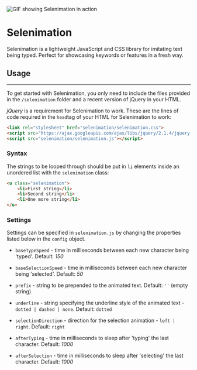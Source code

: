 ![GIF showing Selenimation in action](http://i.imgur.com/fuuZHfE.gif)

# Selenimation
Selenimation is a lightweight JavaScript and CSS library for imitating text being typed. Perfect for showcasing keywords or features in a fresh way.

## Usage
---
To get started with Selenimation, you only need to include the files provided in the `/selenimation` folder and a recent version of jQuery in your HTML.

*jQuery* is a requirement for Selenimation to work. These are the lines of code required in the `head`tag of your HTML for Selenimation to work:
````html
<link rel="stylesheet" href="selenimation/selenimation.css">
<script src="https://ajax.googleapis.com/ajax/libs/jquery/2.1.4/jquery.min.js"></script>
<script src="selenimation/selenimation.js"></script>
````

### Syntax
The strings to be looped through should be put in `li` elements inside an unordered list with the `selenimation` class:
````html
<u class="selenimation">
	<li>First string</li>
	<li>Second string</li>
	<li>One more string</li>
</u>
````
### Settings
Settings can be specified in `selenimation.js` by changing the properties listed below in the `config` object.

* `baseTypeSpeed` - time in milliseconds between each new character being 'typed'. Default: *150*

* `baseSelectionSpeed` - time in milliseconds between each new character being 'selected'. Default: *50*

* `prefix` - string to be prepended to the animated text. Default: `''` (empty string)

* `underline` - string specifying the underline style of the animated text - `dotted | dashed | none`. Default: `dotted`

* `selectionDirection` - direction for the selection animation - `left | right`. Default: `right`

* `afterTyping` - time in milliseconds to sleep after 'typing' the last character. Default: *1000*

* `afterSelection` - time in milliseconds to sleep after 'selecting' the last character. Default: *1000*

